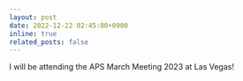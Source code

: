 ```yaml
---
layout: post
date: 2022-12-22 02:45:00+0900
inline: true
related_posts: false
---
```


I will be attending the APS March Meeting 2023 at Las Vegas!